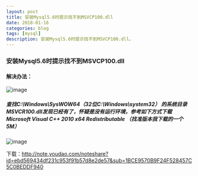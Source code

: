 ```yaml
---
layout: post
title: 安装Mysql5.6时提示找不到MSVCP100.dll
date: 2018-01-16
categories: blog
tags: [mysql]
description: 安装Mysql5.6时提示找不到MSVCP100.dll。
---
```


### 安装Mysql5.6时提示找不到MSVCP100.dll

#### 解决办法：
![image](https://note.youdao.com/yws/api/personal/file/58C83CFB59934678A1E2F9913298C710?method=download&shareKey=5110364012053df1462122a69f026a78)

##### 查找C:\Windows\SysWOW64（32位C:\Windows\system32） 的系统目录MSVCR100.dll发现已经有了，怀疑是没有运行环境，参考如下方式下载Microsoft Visual C++ 2010 x64 Redistributable （找准版本我下载的一个5M）
![image](https://note.youdao.com/yws/api/personal/file/FC6ADCC945FC4552A32FEFA835F2E56A?method=download&shareKey=730c1df4f7dd66726e1e97970470535e)

下载：http://note.youdao.com/noteshare?id=ebd569434df231c953f91b57d8e2de57&sub=1BCE9570B9F24F528457C5C0BEDDF940